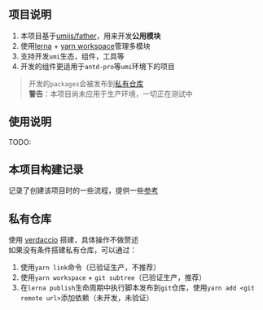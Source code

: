 ## 项目说明
1. 本项目基于[umijs/father](https://github.com/umijs/father)，用来开发**公用模块**
2. 使用[lerna](https://github.com/lerna/lerna) + [yarn workspace](https://yarnpkg.com/zh-Hans/docs/workspaces)管理多模块
3. 支持开发`umi`生态，组件，工具等
4. 开发的组件更适用于`antd-pro`等`umi`环境下的项目
> 开发的`packages`会被发布到[私有仓库](#私有仓库)  
> **警告**：本项目尚未应用于生产环境，一切正在测试中
## 使用说明
TODO:
## 本项目构建记录
记录了创建该项目时的一些流程，提供一些[参考](./docs/index.md)

## 私有仓库
使用 [verdaccio](https://github.com/verdaccio/verdaccio) 搭建，具体操作不做赘述  
如果没有条件搭建私有仓库，可以通过：
1. 使用`yarn link`命令（已验证生产，不推荐）
2. 使用`yarn workspace` + `git subtree`（已验证生产，推荐）
3. 在`lerna publish`生命周期中执行脚本发布到`git`仓库，使用`yarn add <git remote url>`添加依赖（未开发，未验证）
